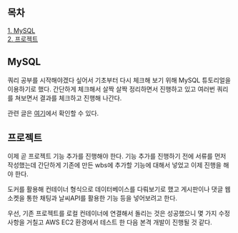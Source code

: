 ## 목차
[1. MySQL](#mysql)   
[2. 프로젝트](#프로젝트)

## MySQL
쿼리 공부를 시작해야겠다 싶어서 기초부터 다시 체크해 보기 위해 MySQL 튜토리얼을 이용하기로 했다. 간단하게 체크해서 살짝 살짝 정리하면서 진행하고 있고 여러번 쿼리를 쳐보면서 결과를 체크하고 진행해 나간다.

관련 글은 [여기](https://velog.io/@ohju96/series/DataBase)에서 확인할 수 있다.

## 프로젝트
이제 곧 프로젝트 기능 추가를 진행해야 한다. 기능 추가를 진행하기 전에 서류를 먼저 작성했는데 간단하게 기존에 만든 wbs에 추가할 기능에 대해서 넣었고 이제 진행을 해야 한다.

도커를 활용해 컨테이너 형식으로 데이터베이스를 다뤄보기로 했고 게시판이나 댓글 웹 소켓을 통한 채팅과 날씨API를 활용한 기능 등을 넣어보려고 한다.

우선, 기존 프로젝트를 로컬 컨테이너에 연결해서 돌리는 것은 성공했으니 몇 가지 수정 사항을 거칠고 AWS EC2 환경에서 테스트 한 다음 본격 개발이 진행될 것 같다.
